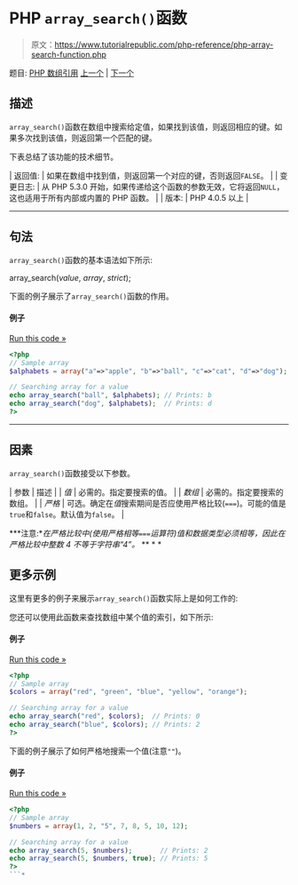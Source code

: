# PHP `array_search()`函数

> 原文：<https://www.tutorialrepublic.com/php-reference/php-array-search-function.php>

题目: [PHP 数组引用](php-array-functions.php) [上一个](php-array-reverse-function.php) | [下一个](php-array-shift-function.php)

## 描述

`array_search()`函数在数组中搜索给定值，如果找到该值，则返回相应的键。如果多次找到该值，则返回第一个匹配的键。

下表总结了该功能的技术细节。

| 返回值: | 如果在数组中找到值，则返回第一个对应的键，否则返回`FALSE`。 |
| 变更日志: | 从 PHP 5.3.0 开始，如果传递给这个函数的参数无效，它将返回`NULL`，这也适用于所有内部或内置的 PHP 函数。 |
| 版本: | PHP 4.0.5 以上 |

* * *

## 句法

`array_search()`函数的基本语法如下所示:

array_search(*value*, *array*, *strict*);

下面的例子展示了`array_search()`函数的作用。

#### 例子

[Run this code »](../codelab.php?topic=php&file=search-an-array-for-a-value "Run this code to view the output")

```php
<?php
// Sample array
$alphabets = array("a"=>"apple", "b"=>"ball", "c"=>"cat", "d"=>"dog");

// Searching array for a value
echo array_search("ball", $alphabets); // Prints: b
echo array_search("dog", $alphabets);  // Prints: d
?>
```

* * *

## 因素

`array_search()`函数接受以下参数。

| 参数 | 描述 |
| *值* | 必需的。指定要搜索的值。 |
| *数组* | 必需的。指定要搜索的数组。 |
| *严格* | 可选。确定在*值*搜索期间是否应使用严格比较(`===`)。可能的值是`true`和`false`。默认值为`false`。 |

 ***注意:**在严格比较中(使用严格相等`===`运算符)值和数据类型必须相等，因此在严格比较中整数 4 不等于字符串“4”。*  ** * *

## 更多示例

这里有更多的例子来展示`array_search()`函数实际上是如何工作的:

您还可以使用此函数来查找数组中某个值的索引，如下所示:

#### 例子

[Run this code »](../codelab.php?topic=php&file=find-the-index-of-a-value-in-an-array "Run this code to view the output")

```php
<?php
// Sample array
$colors = array("red", "green", "blue", "yellow", "orange");

// Searching array for a value
echo array_search("red", $colors);  // Prints: 0
echo array_search("blue", $colors); // Prints: 2
?>
```

下面的例子展示了如何严格地搜索一个值(注意`""`)。

#### 例子

[Run this code »](../codelab.php?topic=php&file=strict-search-a-value-in-an-array "Run this code to view the output")

```php
<?php
// Sample array
$numbers = array(1, 2, "5", 7, 8, 5, 10, 12);

// Searching array for a value
echo array_search(5, $numbers);       // Prints: 2
echo array_search(5, $numbers, true); // Prints: 5
?>
```*